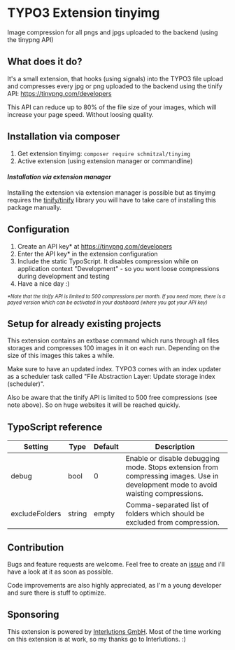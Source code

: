 # TYPO3 Extension tinyimg
Image compression for all pngs and jpgs uploaded to the backend (using the tinypng API)

## What does it do?
It's a small extension, that hooks (using signals) into the TYPO3 file upload and compresses every jpg or png uploaded to the backend using the tinify API: https://tinypng.com/developers

This API can reduce up to 80% of the file size of your images, which will increase your page speed. Without loosing quality.

## Installation via composer
1. Get extension tinyimg: `composer require schmitzal/tinyimg`
2. Active extension (using extension manager or commandline)

#### _Installation via extension manager_
Installing the extension via extension manager is possible but as tinyimg requires the [tinify/tinify](https://packagist.org/packages/tinify/tinify) library you will have to take care of installing this package manually.

## Configuration
1. Create an API key* at https://tinypng.com/developers
2. Enter the API key* in the extension configuration
3. Include the static TypoScript. It disables compression while on application context "Development" - so you wont loose compressions during development and testing
4. Have a nice day :)

<span style="font-size: 80%">_*Note that the tinify API is limited to 500 compressions per month.
If you need more, there is a payed version which can be activated in your dashboard (where you got your API key)_</span>

## Setup for already existing projects
This extension contains an extbase command which runs through all files storages and compresses 100 images in it on each run. Depending on the size of this images this takes a while.

Make sure to have an updated index. TYPO3 comes with an index updater as a scheduler task called "File Abstraction Layer: Update storage index (scheduler)".

Also be aware that the tinify API is limited to 500 free compressions (see note above). So on huge websites it will be reached quickly.

## TypoScript reference
| Setting        | Type   | Default | Description                                                                                                                        |
|----------------|--------|---------|------------------------------------------------------------------------------------------------------------------------------------|
| debug          | bool   | 0       | Enable or disable debugging mode. Stops extension from compressing images. Use in development mode to avoid waisting compressions. |
| excludeFolders | string | empty   | Comma-separated list of folders which should be excluded from compression.                                                         |

## Contribution
Bugs and feature requests are welcome. Feel free to create an [issue](https://github.com/schmitzal/tinyimg/issues) and i'll have a look at it as soon as possible.

Code improvements are also highly appreciated, as I'm a young developer and sure there is stuff to optimize.

## Sponsoring
This extension is powered by [Interlutions GmbH](https://www.interlutions.de/).
Most of the time working on this extension is at work, so my thanks go to Interlutions. :)
